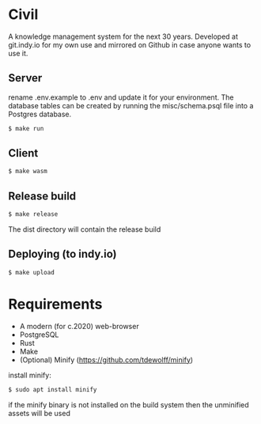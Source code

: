 # Civil

A knowledge management system for the next 30 years. Developed at git.indy.io for my own use and mirrored on Github in case anyone wants to use it.

## Server

rename .env.example to .env and update it for your environment. The database tables can be created by running the misc/schema.psql file into a Postgres database.

```sh
$ make run
```

## Client
```sh
$ make wasm
```

## Release build

```sh
$ make release
```
The dist directory will contain the release build

## Deploying (to indy.io)

```sh
$ make upload
```

# Requirements
- A modern (for c.2020) web-browser
- PostgreSQL
- Rust
- Make
- (Optional) Minify (https://github.com/tdewolff/minify)

install minify:
```sh
$ sudo apt install minify
```

if the minify binary is not installed on the build system then the unminified assets will be used

